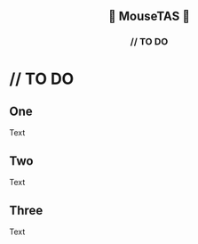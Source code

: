 <head>
  <h2 align="center">
    🐀 MouseTAS 🏃
  </h2>
  <h3 align="center">
    // TO DO
  </h3>
</head>

# // TO DO
## One
Text

## Two
Text

## Three
Text
